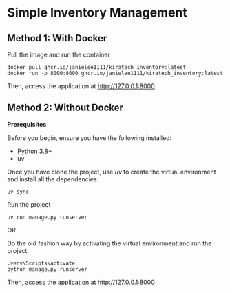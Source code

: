 # Simple Inventory Management

## Method 1: With Docker
Pull the image and run the container
```
docker pull ghcr.io/janielee1111/kiratech_inventory:latest
docker run -p 8000:8000 ghcr.io/janielee1111/kiratech_inventory:latest
```
Then, access the application at http://127.0.0.1:8000

## Method 2: Without Docker
__Prerequisites__

Before you begin, ensure you have the following installed:

- Python 3.8+ 
- uv

Once you have clone the project, use *uv* to create the virtual environment and install all the dependencies:
```
uv sync
```

Run the project
```
uv run manage.py runserver
```
OR 

Do the old fashion way by activating the virtual environment and run the project.
```
.venv\Scripts\activate
python manage.py runserver
```
Then, access the application at http://127.0.0.1:8000
